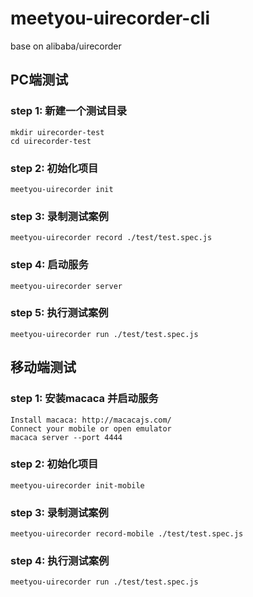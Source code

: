 # meetyou-uirecorder-cli

base on alibaba/uirecorder

## PC端测试

### step 1: 新建一个测试目录

````node
mkdir uirecorder-test
cd uirecorder-test
````

### step 2: 初始化项目

````node
meetyou-uirecorder init
````

### step 3: 录制测试案例

````node
meetyou-uirecorder record ./test/test.spec.js
````

### step 4: 启动服务

````node
meetyou-uirecorder server
````

### step 5: 执行测试案例

````node
meetyou-uirecorder run ./test/test.spec.js
````

## 移动端测试

### step 1: 安装macaca 并启动服务

````node
Install macaca: http://macacajs.com/
Connect your mobile or open emulator
macaca server --port 4444
````

### step 2: 初始化项目

````node
meetyou-uirecorder init-mobile
````

### step 3: 录制测试案例

````node
meetyou-uirecorder record-mobile ./test/test.spec.js
````

### step 4: 执行测试案例

````node
meetyou-uirecorder run ./test/test.spec.js
````